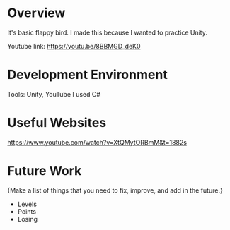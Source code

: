 # Overview

It's basic flappy bird. 
I made this because I wanted to practice Unity.

Youtube link: 
https://youtu.be/8BBMGD_deK0 

# Development Environment

Tools: Unity, YouTube
I used C#

# Useful Websites

https://www.youtube.com/watch?v=XtQMytORBmM&t=1882s

# Future Work

{Make a list of things that you need to fix, improve, and add in the future.}
* Levels
* Points
* Losing